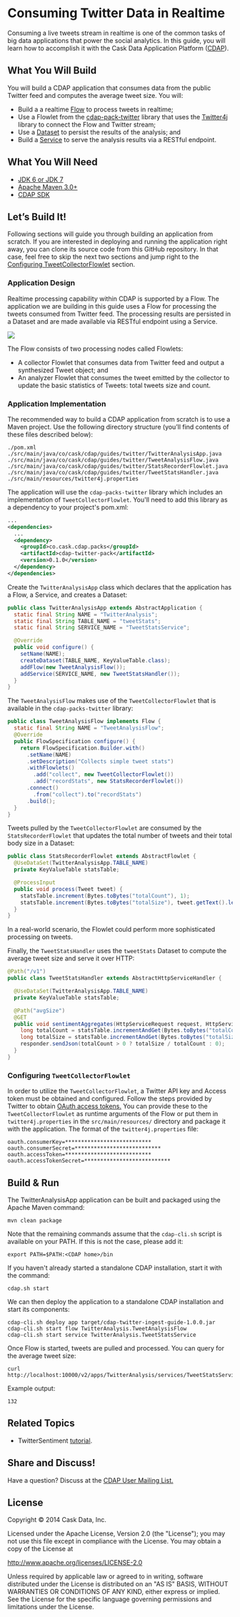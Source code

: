 Consuming Twitter Data in Realtime
==================================

Consuming a live tweets stream in realtime is one of the common tasks
of big data applications that power the social analytics. In this guide,
you will learn how to accomplish it with the Cask Data Application Platform
([CDAP](http://cdap.io)).

What You Will Build
-------------------

You will build a CDAP application that consumes data from the public
Twitter feed and computes the average tweet size. You will:

- Build a a realtime 
  [Flow](http://docs.cdap.io/cdap/current/en/developer-guide/building-blocks/flows-flowlets/flows.html)
  to process tweets in realtime;
- Use a Flowlet from the [cdap-pack-twitter](https://github.com/caskdata/cdap-packs) library that
  uses the [Twitter4j](http://twitter4j.org/) library to connect the Flow and
  Twitter stream;
- Use a 
  [Dataset](http://docs.cdap.io/cdap/current/en/developer-guide/building-blocks/datasets/index.html)
  to persist the results of the analysis; and
- Build a 
  [Service](http://docs.cdap.io/cdap/current/en/developer-guide/building-blocks/services.html)
  to serve the analysis results via a RESTful endpoint.

What You Will Need
------------------

- [JDK 6 or JDK 7](http://www.oracle.com/technetwork/java/javase/downloads/index.html)
- [Apache Maven 3.0+](http://maven.apache.org/)
- [CDAP SDK](http://docs.cdap.io/cdap/current/en/developer-guide/getting-started/standalone/index.html)

Let’s Build It!
---------------

Following sections will guide you through building an application from
scratch. If you are interested in deploying and running the application
right away, you can clone its source code from this GitHub repository.
In that case, feel free to skip the next two sections and jump right to
the [Configuring TweetCollectorFlowlet](#configuring-tweetcollectorflowlet) section.

### Application Design

Realtime processing capability within CDAP is supported by a Flow. The
application we are building in this guide uses a Flow for processing the
tweets consumed from Twitter feed. The processing results are persisted
in a Dataset and are made available via RESTful endpoint using a
Service.

![](docs/images/app-design.png)

The Flow consists of two processing nodes called Flowlets:

-   A collector Flowlet that consumes data from Twitter feed and output
    a synthesized Tweet object; and
-   An analyzer Flowlet that consumes the tweet emitted by the collector
    to update the basic statistics of Tweets: total tweets size and
    count.

### Application Implementation

The recommended way to build a CDAP application from scratch is to use a
Maven project. Use the following directory structure (you’ll find
contents of these files described below):

    ./pom.xml
    ./src/main/java/co/cask/cdap/guides/twitter/TwitterAnalysisApp.java
    ./src/main/java/co/cask/cdap/guides/twitter/TweetAnalysisFlow.java
    ./src/main/java/co/cask/cdap/guides/twitter/StatsRecorderFlowlet.java
    ./src/main/java/co/cask/cdap/guides/twitter/TweetStatsHandler.java
    ./src/main/resources/twitter4j.properties

The application will use the `cdap-packs-twitter` library which includes an
implementation of `TweetCollectorFlowlet`. You'll need to add this
library as a dependency to your project's pom.xml:

```xml
...
<dependencies>
  ...
  <dependency>
    <groupId>co.cask.cdap.packs</groupId>
    <artifactId>cdap-twitter-pack</artifactId>
    <version>0.1.0</version>
  </dependency>
</dependencies>
```

Create the `TwitterAnalysisApp` class which declares that the application
has a Flow, a Service, and creates a Dataset:

```java
public class TwitterAnalysisApp extends AbstractApplication {
  static final String NAME = "TwitterAnalysis";
  static final String TABLE_NAME = "tweetStats";
  static final String SERVICE_NAME = "TweetStatsService";

  @Override
  public void configure() {
    setName(NAME);
    createDataset(TABLE_NAME, KeyValueTable.class);
    addFlow(new TweetAnalysisFlow());
    addService(SERVICE_NAME, new TweetStatsHandler());
  }
}
```

The `TweetAnalysisFlow` makes use of the `TweetCollectorFlowlet` that is
available in the `cdap-packs-twitter` library:

```java
public class TweetAnalysisFlow implements Flow {
  static final String NAME = "TweetAnalysisFlow";
  @Override
  public FlowSpecification configure() {
    return FlowSpecification.Builder.with()
      .setName(NAME)
      .setDescription("Collects simple tweet stats")
      .withFlowlets()
        .add("collect", new TweetCollectorFlowlet())
        .add("recordStats", new StatsRecorderFlowlet())
      .connect()
        .from("collect").to("recordStats")
      .build();
  }
}
```

Tweets pulled by the `TweetCollectorFlowlet` are consumed by the
`StatsRecorderFlowlet` that updates the total number of tweets and their
total body size in a Dataset:

```java
public class StatsRecorderFlowlet extends AbstractFlowlet {
  @UseDataSet(TwitterAnalysisApp.TABLE_NAME)
  private KeyValueTable statsTable;

  @ProcessInput
  public void process(Tweet tweet) {
    statsTable.increment(Bytes.toBytes("totalCount"), 1);
    statsTable.increment(Bytes.toBytes("totalSize"), tweet.getText().length());
  }
}
```

In a real-world scenario, the Flowlet could perform more sophisticated
processing on tweets.

Finally, the `TweetStatsHandler` uses the `tweetStats` Dataset to compute the
average tweet size and serve it over HTTP:

```java
@Path("/v1")
public class TweetStatsHandler extends AbstractHttpServiceHandler {

  @UseDataSet(TwitterAnalysisApp.TABLE_NAME)
  private KeyValueTable statsTable;

  @Path("avgSize")
  @GET
  public void sentimentAggregates(HttpServiceRequest request, HttpServiceResponder responder) throws Exception {
    long totalCount = statsTable.incrementAndGet(Bytes.toBytes("totalCount"), 0);
    long totalSize = statsTable.incrementAndGet(Bytes.toBytes("totalSize"), 0);
    responder.sendJson(totalCount > 0 ? totalSize / totalCount : 0);
  }
}
```

### Configuring `TweetCollectorFlowlet`

In order to utilize the `TweetCollectorFlowlet`, a Twitter API key and
Access token must be obtained and configured. Follow the steps provided
by Twitter to obtain [OAuth access
tokens.](https://dev.twitter.com/oauth/overview/application-owner-access-tokens)
You can provide these to the `TweetCollectorFlowlet` as runtime arguments of
the Flow or put them in `twitter4j.properties` in the
`src/main/resources/` directory and package it with the application. The
format of the `twitter4j.properties` file:

```console
oauth.consumerKey=***************************
oauth.consumerSecret=***************************
oauth.accessToken=***************************
oauth.accessTokenSecret=***************************
```

Build & Run
-----------

The TwitterAnalysisApp application can be built and packaged using the Apache Maven command:

    mvn clean package

Note that the remaining commands assume that the `cdap-cli.sh` script is
available on your PATH. If this is not the case, please add it:

    export PATH=$PATH:<CDAP home>/bin

If you haven't already started a standalone CDAP installation, start it with the command:

    cdap.sh start

We can then deploy the application to a standalone CDAP installation and
start its components:

    cdap-cli.sh deploy app target/cdap-twitter-ingest-guide-1.0.0.jar
    cdap-cli.sh start flow TwitterAnalysis.TweetAnalysisFlow
    cdap-cli.sh start service TwitterAnalysis.TweetStatsService

Once Flow is started, tweets are pulled and processed. You can query for
the average tweet size:

    curl http://localhost:10000/v2/apps/TwitterAnalysis/services/TweetStatsService/methods/v1/avgSize

Example output:

    132

Related Topics
--------------

- TwitterSentiment [tutorial](https://github.com/caskdata/cdap-apps).

Share and Discuss!
------------------

Have a question? Discuss at the [CDAP User Mailing List.](https://groups.google.com/forum/#!forum/cdap-user)

License
-------

Copyright © 2014 Cask Data, Inc.

Licensed under the Apache License, Version 2.0 (the "License"); you may
not use this file except in compliance with the License. You may obtain
a copy of the License at

http://www.apache.org/licenses/LICENSE-2.0

Unless required by applicable law or agreed to in writing, software
distributed under the License is distributed on an "AS IS" BASIS,
WITHOUT WARRANTIES OR CONDITIONS OF ANY KIND, either express or implied.
See the License for the specific language governing permissions and
limitations under the License.

